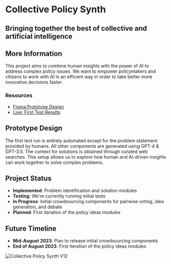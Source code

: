 # Collective Policy Synth
## Bringing together the best of collective and artificial intelligence

## More Information
This project aims to combine human insights with the power of AI to address complex policy issues. We want to empower policymakers and citizens to work with AI in an efficent way in order to take better more innovative decisions faster.
### Resources
- [Figma Prototype Design](https://www.figma.com/file/ekIKXfT3tL8Ab7MoLSnjnN/Collective-Policy-Synth-V10)
- [Live: First Test Results](https://collective-policy-synth.citizens.is/projects/1/)

## Prototype Design
The first test run is entirely automated except for the problem statement provided by humans. All other components are generated using GPT-4 & GPT-3.5. The context for solutions is obtained through curated web searches. This setup allows us to explore how human and AI-driven insights can work together to solve complex problems.

## Project Status
- **Implemented**: Problem identification and solution modules 
- **Testing**: We're currently running initial tests
- **In Progress**: Initial crowdsourcing components for pairwise voting, idea generation, and debate
- **Planned**: First iteration of the policy ideas modules

## Future Timeline
- **Mid-August 2023**: Plan to release initial crowdsourcing components
- **End of August 2023**: First iteration of the policy ideas modules

![Collective Policy Synth V12](https://github.com/CitizensFoundation/collective-policy-synth/assets/43699/ed7ee83b-fffb-4195-a4b8-ba70fc52e954)
